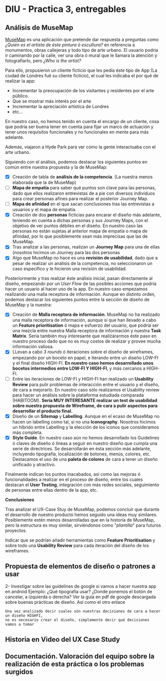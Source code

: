 # DIU - Practica 3, entregables

## Análisis de MuseMap   

[MuseMap](https://blog.prototypr.io/musemap-street-art-app-ux-case-study-9bec6a99823b) es una aplicación que pretende dar respuesta a preguntas como *¿Quién es el artista de éste pintura ó escultura?* en referencia a monumentos, obras callejeras y todo tipo de arte urbano. El usuario podría ir caminando por la calle, ver una obra ó mural que le llamara la atención y fotografiarlo, pero *¿Who is the artist?*

Para ello, propusieron un cliente ficticio que les pedía éste tipo de App (La ciudad de Londres fué su cliente ficticio), el cual les indicaba el por qué de realizar la app:
- Incrementar la preocupación de los visitantes y residentes por el arte público.
- Que se mostrar más interés por el arte
- Incrementar la apreciación artística de Londres 
- etc...

En nuestro caso, no hemos tenido en cuenta el encargo de un cliente, cosa que podría ser buena tener en cuenta para fijar un marco de actuación y tener unos requisitos funcionales y no funcionales en mente para más adelante. 

Además, viajaron a Hyde Park para ver cómo la gente interactuaba con el arte urbano.

Siguiendo con el análisis, podemos destacar los siguientes puntos en común entre nuestra propuesta y la de MuseMap:

- [x] Creación de tabla de __análisis de la competencia__. (La nuestra menos elaborada que la de MuseMap)
- [ ] __Mapa de empatía__ para saber qué puntos son clave para las personas, dado que ellos realizaron entrevistas de a pie con diversos individuos para crear personas afines para realizar el posterior Journey Map.
- [ ] __Mapa de afinidad__ en el que sacan conclusiones tras las entrevistas a usuarios y el mapa de empatía.
- [x] Creación de dos __personas__ ficticias para encarar el diseño más adelante, teniendo en cuenta a dichas personas y sus Journey Maps, con el objetivo de ver puntos débiles en el diseño. En nuestro caso las personas no están sujetas al anterior mapa de empatía o mapa de afinidad, por lo que posiblemente sean más imprecisas que las de MuseMap.
- [x] Tras analizar a las personas, realizan un __Journey Map__ para una de ellas (nosotros hicimos un Journey para las dos personas
- [x] Algo que MuseMap no hace es una __revisión de usabilidad__, dado que a pesar de realizar un análisis de la competencia, no seleccionaron un caso específico y le hicieron una revisión de usabilidad.

Posteriormente y tras realizar éste análisis inicial, pasan directamente al diseño, empezando por un *User Flow* de las posibles acciones que podría hacer un usuario al hacer uso de la app. En nuestro caso empezamos realizando una malla receptora de información. Aunque en distinto orden, podemos destacar los siguientes puntos entre la sección de diseño de MuseMap y la nuestra:

- [x] Creación de __Malla receptora de información__. MuseMap no ha realizado una malla receptora de información, aunque sí que han llevado a cabo un __Feature prioritisation__ ó mapa e esfuerzo del usuario, que podría ser una mezcla entre nuestra Malla receptora de información y nuestra __Task Matrix__. Sería también muy interesante que realizárarmos éste paso en nuestro proceso dado que no es muy costos de realizar y provee mucha información valiosa.
- [x] LLevan a cabo 3 *rounds* ó iteraciones sobre el diseño de wireframes, empezando por un boceto en papel, e iterando entre un diseño LOW-FI y el final diseño HIGH-FI. __En nuestro caso hemos desarrollado unos bocetos intermedios entre LOW-FI Y HIGH-FI__, y más cercanos a HIGH-FI.
- [ ] Entre las iteraciones de LOW-FI y HIGH-FI han realizado un __Usability Review__ para pulir problemas de interacción entre el usuario y el diseño, de cara a mejorarlo. En nuestro caso sólo realizamos el Usability review para hacer un análisis sobre la plataforma estudiada comparada (HABITOOM). __Sería MUY INTERESANTE realizar un test de usabilidad sobre nuestra propuesta de Wireframe, de cara a pulir aspectos para desarrollar el producto final.__
- [x] Diseño de un __Sitemap__ y __Labelling__. Aunque en el ecaso de MuseMap no hacen un labelling como tal, si no una __Iconography__. Nosotros hicimos un híbrido entre Labelling y la elección de los iconos que consideramos más completa.
- [x] __Style Guide__. En nuestro caso aún no hemos desarrollado los Guidelines ó claves de diseño ó líneas a seguir en nuestro diseño que cumpla una serie de directrices. Se desarrollarán en ésta sección más adelante, incluyendo tipografía, localización de botones, menús, colores, etc. Destacamos el uso de una __paleta de colores__ de cara a tener un diseño unificado y atractivo.

Finalmente indican los puntos inacabados, así como las mejoras ó funcionalidades a realizar en el proceso de diseño, entre los cuales destacan el __User Testing__, integración con más redes sociales, seguimiento de personas entre ellas dentro de la app, etc. 


__Conclusiones__

Tras analizar el UX-Case Stuy de MuseMap, podemos concluir que durante el desarrollo de nuestro producto hemos seguido una ideas muy similares. Posiblemente estén menos desarrolladas que en la historia de MuseMap, pero la estructura es muy similar, sirviéndonos como "*plantilla*" para futuros proyectos. 

Indicar que se podrían añadir herramientas como __Feature Prioritisation__ y sobre todo una __Usability Review__ para cada iteración del diseño de los wireframes. 



## Propuesta de elementos de diseño o patrones a usar 




2-
Investigar sobre las guidelines de google si vamos a hacer nuestra app en android
Ejemplo:
	¿Qué tipografía usar?
	¿Donde ponemos el botón de cancelar, a izquierda o derecha?
	Ver la guía en pdf de google descargada sobre buenas prácticas de diseño.
	Así como el otro enlace

	Una vez analizado decir cuales són nuestras decisiones de cara a hacer un diseño HIGHFI,
	no es necesario crear el diseño, simplemente decir qué decisiones vamos a tomar

## Historia en Video del UX Case Study


## Documentación. Valoración del equipo sobre la realización de esta práctica o los problemas surgidos
 
